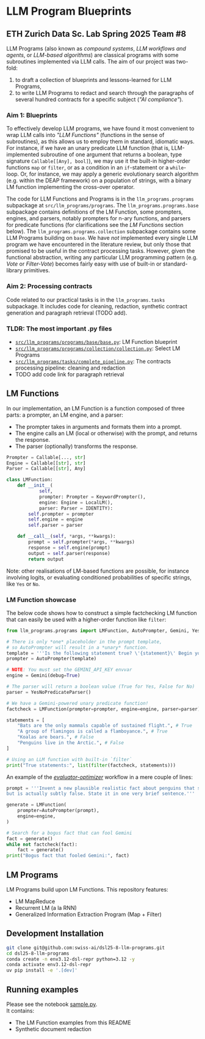 # LLM Program Blueprints
## ETH Zurich Data Sc. Lab Spring 2025 Team #8

LLM Programs (also known as *compound systems*, *LLM workflows and agents*, or *LLM-based algorithms*) are classical programs with some subroutines implemented via LLM calls.
The aim of our project was two-fold:
1. to draft a collection of blueprints and lessons-learned for LLM Programs,
2. to write LLM Programs to redact and search through the paragraphs of several hundred contracts for a specific subject (*"AI compliance"*).

### Aim 1: Blueprints

To effectively develop LLM programs, we have found it most convenient to wrap LLM calls into *"LLM Functions"* (functions in the sense of subroutines), as this allows us to employ them in standard, idiomatic ways.
For instance, if we have an unary predicate LLM function (that is, LLM-implemented subroutine of one argument that returns a boolean, type signature `Callable[[Any], bool]`), we may use it the built-in higher-order functions `map` or `filter`, or as a condition in an `if`-statement or a `while`-loop.
Or, for instance, we may apply a generic evolutionary search algorithm (e.g. within the DEAP framework) on a population of strings, with a binary LM function implementing the cross-over operator.

The code for LLM Functions and Programs is in the `llm_programs.programs` subpackage at `src/llm_programs/programs`.
The `llm_programs.programs.base` subpackage contains definitions of the LM Function, some prompters, engines, and parsers, notably prompters for n-ary functions, and parsers for predicate functions (for clarifications see the *LM Functions* section below).
The `llm_programs.programs.collection` subpackage contains some LLM Programs building on `base`.
We have *not* implemented every single LLM program we have encountered in the literature review, but only those that promised to be useful in the contract processing tasks.
However, given the functional abstraction, writing any particular LLM programming pattern (e.g. *Vote* or *Filter-Vote*) becomes fairly easy with use of built-in or standard-library primitives.

### Aim 2: Processing contracts

Code related to our practical tasks is in the `llm_programs.tasks` subpackage. It includes code for cleaning, redaction, synthetic contract generation and paragraph retrieval (TODO add).

### TLDR: The most important .py files

- [`src/llm_programs/programs/base/base.py`](http://github.com/swiss-ai/dsl25-8-llm-programs/blob/main/src/llm_programs/programs/base/base.py): LM Function blueprint
- [`src/llm_programs/programs/collection/collection.py`](https://github.com/swiss-ai/dsl25-8-llm-programs/blob/main/src/llm_programs/programs/collection/collection.py): Select LM Programs
- [`src/llm_programs/tasks/complete_pipeline.py`](https://github.com/swiss-ai/dsl25-8-llm-programs/blob/main/src/llm_programs/tasks/complete_pipeline.py): The contracts processing pipeline: cleaning and redaction
- TODO add code link for paragraph retrieval

## LM Functions

In our implementation, an LM Function is a function composed of three parts: a prompter, an LM engine, and a parser:
- The prompter takes in arguments and formats them into a prompt.
- The engine calls an LM (local or otherwise) with the prompt, and returns the response.
- The parser (optionally) transforms the response.

```py
Prompter = Callable[..., str]
Engine = Callable[[str], str]
Parser = Callable[[str], Any]

class LMFunction:
    def __init__(
            self,
            prompter: Prompter = KeywordPrompter(),
            engine: Engine = LocalLM(),
            parser: Parser = IDENTITY):
        self.prompter = prompter
        self.engine = engine
        self.parser = parser

    def __call__(self, *args, **kwargs):
        prompt = self.prompter(*args, **kwargs)
        response = self.engine(prompt)
        output = self.parser(response)
        return output
```

Note: other realisations of LM-based functions are possible, for instance involving logits, or evaluating conditioned probabilities of specific strings, like `Yes` or `No`.

### LM Function showcase

The below code shows how to construct a simple factchecking LM function that can easily be used with a higher-order function like `filter`:

```py
from llm_programs.programs import LMFunction, AutoPrompter, Gemini, YesNoPredicateParser

# There is only *one* placeholder in the prompt template,
# so AutoPrompter will result in a *unary* function.
template = '''Is the following statement true? \'{statement}\' Begin your answer with "Yes" or "No".'''
prompter = AutoPrompter(template)

# NOTE: You must set the GEMINI_API_KEY envvar
engine = Gemini(debug=True)

# The parser will return a boolean value (True for Yes, False for No)
parser = YesNoPredicateParser()

# We have a Gemini-powered unary predicate function! 
factcheck = LMFunction(prompter=prompter, engine=engine, parser=parser)

statements = [
    "Bats are the only mammals capable of sustained flight.", # True
    "A group of flamingos is called a flamboyance.", # True
    "Koalas are bears.", # False
    "Penguins live in the Arctic.", # False
]

# Using an LLM function with built-in `filter`
print("True statements:", list(filter(factcheck, statements)))
```

An example of the [*evaluator-optimizer*](https://www.anthropic.com/engineering/building-effective-agents) workflow in a mere couple of lines:

```py
prompt = '''Invent a new plausible realistic fact about penguins that sounds true
but is actually subtly false. State it in one very brief sentence.'''

generate = LMFunction(
    prompter=AutoPrompter(prompt),
    engine=engine,
)

# Search for a bogus fact that can fool Gemini
fact = generate()
while not factcheck(fact):
    fact = generate()
print("Bogus fact that fooled Gemini:", fact)
```

## LM Programs

LM Programs build upon LM Functions. This repository features:
- LM MapReduce
- Recurrent LM (a la RNN)
- Generalized Information Extraction Program (Map + Filter)

## Development Installation

```sh
git clone git@github.com:swiss-ai/dsl25-8-llm-programs.git
cd dsl25-8-llm-programs
conda create -n env3.12-dsl-repr python=3.12 -y
conda activate env3.12-dsl-repr
uv pip install -e '.[dev]'
```

## Running examples

Please see the notebook [sample.py](https://github.com/swiss-ai/dsl25-8-llm-programs/blob/main/notebooks/sample.ipynb). \
It contains:
- The LM Function examples from this README
- Synthetic document redaction
